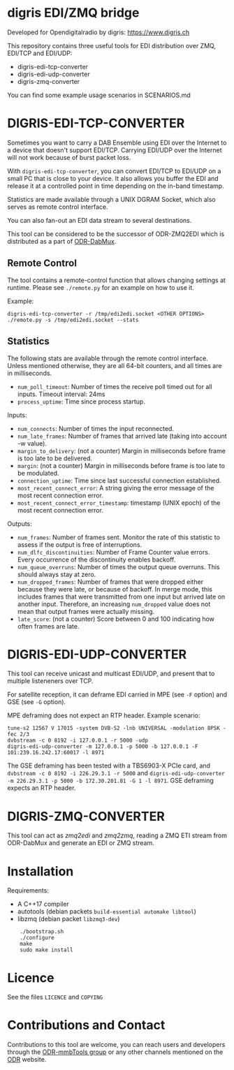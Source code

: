 digris EDI/ZMQ bridge
=====================

Developed for Opendigitalradio by digris: https://www.digris.ch

This repository contains three useful tools for EDI distribution over ZMQ, EDI/TCP and EDI/UDP:

* digris-edi-tcp-converter
* digris-edi-udp-converter
* digris-zmq-converter

You can find some example usage scenarios in SCENARIOS.md

DIGRIS-EDI-TCP-CONVERTER
========================

Sometimes you want to carry a DAB Ensemble using EDI over the Internet to a device that doesn't support EDI/TCP.
Carrying EDI/UDP over the Internet will not work because of burst packet loss.

With `digris-edi-tcp-converter`, you can convert EDI/TCP to EDI/UDP on a small PC that is close to your device.
It also allows you buffer the EDI and release it at a controlled point in time depending on the in-band timestamp.

Statistics are made available through a UNIX DGRAM Socket, which also serves as remote control interface.

You can also fan-out an EDI data stream to several destinations.

This tool can be considered to be the successor of ODR-ZMQ2EDI which is distributed as a part of
[ODR-DabMux](https://github.com/Opendigitalradio/ODR-DabMux).

Remote Control
--------------

The tool contains a remote-control function that allows changing settings at runtime.
Please see `./remote.py` for an example on how to use it.

Example:

    digris-edi-tcp-converter -r /tmp/edi2edi.socket <OTHER OPTIONS>
    ./remote.py -s /tmp/edi2edi.socket --stats

Statistics
----------

The following stats are available through the remote control interface. Unless mentioned otherwise, they
are all 64-bit counters, and all times are in milliseconds.

 * `num_poll_timeout`: Number of times the receive poll timed out for all inputs. Timeout interval: 24ms
 * `process_uptime`: Time since process startup.

Inputs:

 * `num_connects`: Number of times the input reconnected.
 * `num_late_frames`: Number of frames that arrived late (taking into account -w value).
 * `margin_to_delivery`: (not a counter) Margin in milliseconds before frame is too late to be delivered.
 * `margin`: (not a counter) Margin in milliseconds before frame is too late to be modulated.
 * `connection_uptime`: Time since last successful connection established.
 * `most_recent_connect_error`: A string giving the error message of the most recent connection error.
 * `most_recent_connect_error_timestamp`: timestamp (UNIX epoch) of the most recent connection error.

Outputs:

 * `num_frames`: Number of frames sent. Monitor the rate of this statistic to assess if the output is free of interruptions.
 * `num_dlfc_discontinuities`: Number of Frame Counter value errors. Every occurrence of the discontinuity enables backoff.
 * `num_queue_overruns`: Number of times the output queue overruns. This should always stay at zero.
 * `num_dropped_frames`: Number of frames that were dropped either because they were late, or because of backoff. In merge
   mode, this includes frames that were transmitted from one input but arrived late on another input. Therefore, an
   increasing `num_dropped` value does not mean that output frames were actually missing.
 * `late_score`: (not a counter) Score between 0 and 100 indicating how often frames are late.

DIGRIS-EDI-UDP-CONVERTER
========================

This tool can receive unicast and multicast EDI/UDP, and present that to multiple listeneners over TCP.

For satellite reception, it can deframe EDI carried in MPE (see `-F` option) and GSE (see `-G` option).

MPE deframing does not expect an RTP header. Example scenario:

    tune-s2 12567 V 17015 -system DVB-S2 -lnb UNIVERSAL -modulation 8PSK -fec 2/3
    dvbstream -c 0 8192 -i 127.0.0.1 -r 5000 -udp
    digris-edi-udp-converter -m 127.0.0.1 -p 5000 -b 127.0.0.1 -F 101:239.16.242.17:60017 -l 8971

The GSE deframing has been tested with a TBS6903-X PCIe card, and `dvbstream -c 0 8192 -i 226.29.3.1 -r 5000` and
`digris-edi-udp-converter -m 226.29.3.1 -p 5000 -b 172.30.201.81 -G 1 -l 8971`. GSE deframing expects an RTP header.


DIGRIS-ZMQ-CONVERTER
====================

This tool can act as *zmq2edi* and *zmq2zmq*, reading a ZMQ ETI stream from
ODR-DabMux and generate an EDI or ZMQ stream.


Installation
============

Requirements:

 * A C++17 compiler
 * autotools (debian packets `build-essential automake libtool`)
 * libzmq (debian packet `libzmq3-dev`)

```
    ./bootstrap.sh
    ./configure
    make
    sudo make install
```

Licence
=======

See the files `LICENCE` and `COPYING`

Contributions and Contact
=========================

Contributions to this tool are welcome, you can reach users and developers through the
[ODR-mmbTools group](https://groups.io/g/odr-mmbtools)
or any other channels mentioned on the [ODR](https://www.opendigitalradio.org) website.
